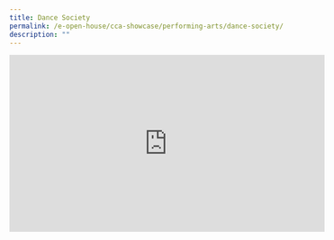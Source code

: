 ```yaml
---
title: Dance Society
permalink: /e-open-house/cca-showcase/performing-arts/dance-society/
description: ""
---
```

<iframe allowfullscreen="" allow="accelerometer; autoplay; clipboard-write; encrypted-media; gyroscope; picture-in-picture; web-share" frameborder="0" title="YouTube video player" src="https://www.youtube.com/embed/8asjGWVkQW0" height="315" width="560"></iframe>